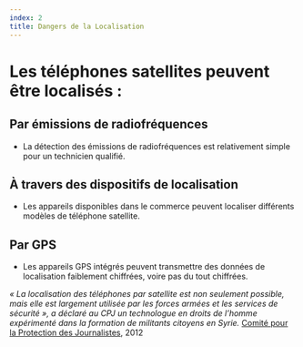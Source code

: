 ```yaml
---
index: 2
title: Dangers de la Localisation
---
```

# Les téléphones satellites peuvent être localisés :

## Par émissions de radiofréquences

*   La détection des émissions de radiofréquences est relativement simple pour un technicien qualifié.

## À travers des dispositifs de localisation

*   Les appareils disponibles dans le commerce peuvent localiser différents modèles de téléphone satellite.

## Par GPS

*   Les appareils GPS intégrés peuvent transmettre des données de localisation faiblement chiffrées, voire pas du tout chiffrées.

*« La localisation des téléphones par satellite est non seulement possible, mais elle est largement utilisée par les forces armées et les services de sécurité », a déclaré au CPJ un technologue en droits de l’homme expérimenté dans la formation de militants citoyens en Syrie.* [Comité pour la Protection des Journalistes](https://cpj.org/blog/2012/02/caveat-utilitor-satellite-phones-can-always-be-tra.php), 2012
